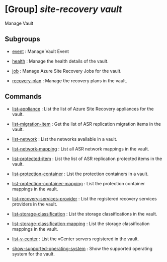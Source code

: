 # [Group] _site-recovery vault_

Manage Vault

## Subgroups

- [event](/Commands/site-recovery/vault/event/readme.md)
: Manage Vault Event

- [health](/Commands/site-recovery/vault/health/readme.md)
: Manage the health details of the vault.

- [job](/Commands/site-recovery/vault/job/readme.md)
: Manage Azure Site Recovery Jobs for the vault.

- [recovery-plan](/Commands/site-recovery/vault/recovery-plan/readme.md)
: Manage the recovery plans in the vault.

## Commands

- [list-appliance](/Commands/site-recovery/vault/_list-appliance.md)
: List the list of Azure Site Recovery appliances for the vault.

- [list-migration-item](/Commands/site-recovery/vault/_list-migration-item.md)
: Get the list of ASR replication migration items in the vault.

- [list-network](/Commands/site-recovery/vault/_list-network.md)
: List the networks available in a vault.

- [list-network-mapping](/Commands/site-recovery/vault/_list-network-mapping.md)
: List all ASR network mappings in the vault.

- [list-protected-item](/Commands/site-recovery/vault/_list-protected-item.md)
: List the list of ASR replication protected items in the vault.

- [list-protection-container](/Commands/site-recovery/vault/_list-protection-container.md)
: List the protection containers in a vault.

- [list-protection-container-mapping](/Commands/site-recovery/vault/_list-protection-container-mapping.md)
: List the protection container mappings in the vault.

- [list-recovery-services-provider](/Commands/site-recovery/vault/_list-recovery-services-provider.md)
: List the registered recovery services providers in the vault.

- [list-storage-classification](/Commands/site-recovery/vault/_list-storage-classification.md)
: List the storage classifications in the vault.

- [list-storage-classification-mapping](/Commands/site-recovery/vault/_list-storage-classification-mapping.md)
: List the storage classification mappings in the vault.

- [list-v-center](/Commands/site-recovery/vault/_list-v-center.md)
: List the vCenter servers registered in the vault.

- [show-supported-operating-system](/Commands/site-recovery/vault/_show-supported-operating-system.md)
: Show the supported operating system for the vault.
